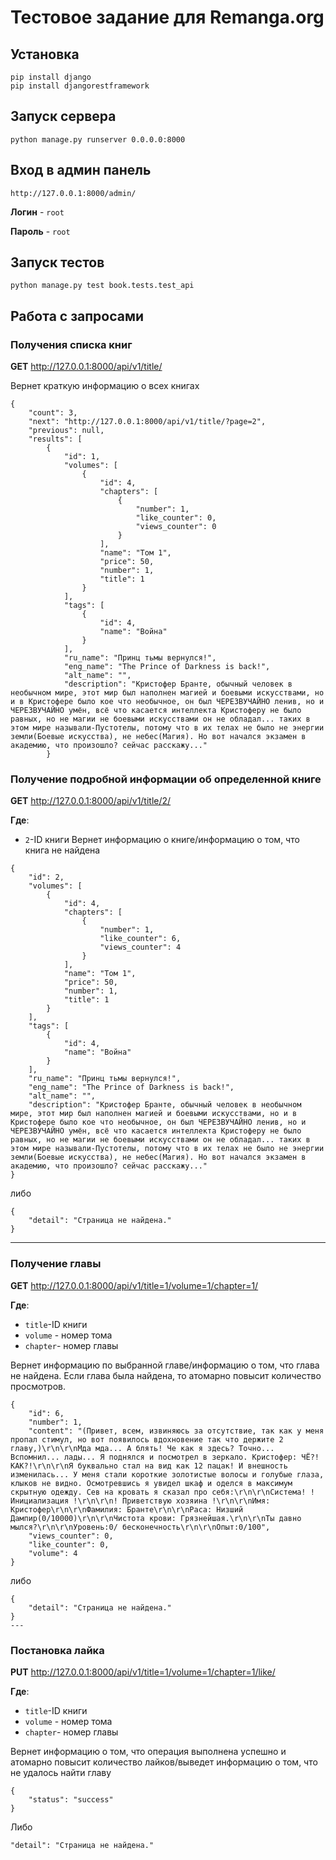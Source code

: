 # Тестовое задание для Remanga.org
## Установка
```
pip install django
pip install djangorestframework
```
## Запуск сервера
`python manage.py runserver 0.0.0.0:8000 `

## Вход в админ панель
`http://127.0.0.1:8000/admin/`

**Логин** - `root`

**Пароль** - `root`

## Запуск тестов
`python manage.py test book.tests.test_api`

## Работа с запросами
### Получения списка книг
**GET** http://127.0.0.1:8000/api/v1/title/

Вернет краткую информацию о всех книгах
```
{
    "count": 3,
    "next": "http://127.0.0.1:8000/api/v1/title/?page=2",
    "previous": null,
    "results": [
        {
            "id": 1,
            "volumes": [
                {
                    "id": 4,
                    "chapters": [
                        {
                            "number": 1,
                            "like_counter": 0,
                            "views_counter": 0
                        }
                    ],
                    "name": "Том 1",
                    "price": 50,
                    "number": 1,
                    "title": 1
                }
            ],
            "tags": [
                {
                    "id": 4,
                    "name": "Война"
                }
            ],
            "ru_name": "Принц тьмы вернулся!",
            "eng_name": "The Prince of Darkness is back!",
            "alt_name": "",
            "description": "Кристофер Бранте, обычный человек в необычном мире, этот мир был наполнен магией и боевыми искусствами, но и в Кристофере было кое что необычное, он был ЧЕРЕЗВУЧАЙНО ленив, но и ЧЕРЕЗВУЧАЙНО умён, всё что касается интеллекта Кристоферу не было равных, но не магии не боевыми искусствами он не обладал... таких в этом мире называли-Пустотелы, потому что в их телах не было не энергии земли(Боевые искусства), не небес(Магия). Но вот начался экзамен в академию, что произошло? сейчас расскажу..."
        }
```

### Получение подробной информации об определенной книге
**GET** http://127.0.0.1:8000/api/v1/title/2/

**Где**:
- `2`-ID книги
Вернет информацию о книге/информацию о том, что книга не найдена
```
{
    "id": 2,
    "volumes": [
        {
            "id": 4,
            "chapters": [
                {
                    "number": 1,
                    "like_counter": 6,
                    "views_counter": 4
                }
            ],
            "name": "Том 1",
            "price": 50,
            "number": 1,
            "title": 1
        }
    ],
    "tags": [
        {
            "id": 4,
            "name": "Война"
        }
    ],
    "ru_name": "Принц тьмы вернулся!",
    "eng_name": "The Prince of Darkness is back!",
    "alt_name": "",
    "description": "Кристофер Бранте, обычный человек в необычном мире, этот мир был наполнен магией и боевыми искусствами, но и в Кристофере было кое что необычное, он был ЧЕРЕЗВУЧАЙНО ленив, но и ЧЕРЕЗВУЧАЙНО умён, всё что касается интеллекта Кристоферу не было равных, но не магии не боевыми искусствами он не обладал... таких в этом мире называли-Пустотелы, потому что в их телах не было не энергии земли(Боевые искусства), не небес(Магия). Но вот начался экзамен в академию, что произошло? сейчас расскажу..."
}
```
либо
```
{
    "detail": "Страница не найдена."
}
```
---
### Получение главы
**GET** http://127.0.0.1:8000/api/v1/title=1/volume=1/chapter=1/

**Где**:
- `title`-ID книги
- `volume` - номер тома
- `chapter`- номер главы


Вернет информацию по выбранной главе/информацию о том, что глава не найдена. Если глава была найдена, то атомарно повысит количество просмотров.
```
{
    "id": 6,
    "number": 1,
    "content": "(Привет, всем, извиняюсь за отсутствие, так как у меня пропал стимул, но вот появилось вдохновение так что держите 2 главу,)\r\n\r\nМда мда... А блять! Че как я здесь? Точно... Вспомнил... лады... Я поднялся и посмотрел в зеркало. Кристофер: ЧЁ?! КАК?!\r\n\r\nЯ буквально стал на вид как 12 пацак! И внешность изменилась... У меня стали короткие золотистые волосы и голубые глаза, клыков не видно. Осмотревшись я увидел шкаф и оделся в максимум скрытную одежду. Сев на кровать я сказал про себя:\r\n\r\nСистема! ! Инициализация !\r\n\r\n! Приветствую хозяина !\r\n\r\nИмя: Кристофер\r\n\r\nФамилия: Бранте\r\n\r\nРаса: Низший Дампир(0/10000)\r\n\r\nЧистота крови: Грязнейшая.\r\n\r\nТы давно мылся?\r\n\r\nУровень:0/ бесконечность\r\n\r\nОпыт:0/100",
    "views_counter": 0,
    "like_counter": 0,
    "volume": 4
}
```
либо
```
{
    "detail": "Страница не найдена."
}
---
```
### Постановка лайка
**PUT** http://127.0.0.1:8000/api/v1/title=1/volume=1/chapter=1/like/

**Где**:
- `title`-ID книги
- `volume` - номер тома
- `chapter`- номер главы

Вернет информацию о том, что операция выполнена успешно и атомарно повысит количество лайков/выведет информацию о том, что не удалось найти главу
```
{
    "status": "success"
}
```
Либо
```
"detail": "Страница не найдена."
```
